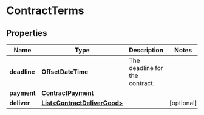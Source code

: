 

# ContractTerms


## Properties

| Name | Type | Description | Notes |
|------------ | ------------- | ------------- | -------------|
|**deadline** | **OffsetDateTime** | The deadline for the contract. |  |
|**payment** | [**ContractPayment**](ContractPayment.md) |  |  |
|**deliver** | [**List&lt;ContractDeliverGood&gt;**](ContractDeliverGood.md) |  |  [optional] |



